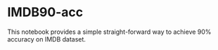# IMDB90-acc
This notebook provides a simple straight-forward way to achieve 90% accuracy on IMDB dataset.
